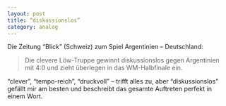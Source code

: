 ```yaml
---
layout: post
title: “diskussionslos”
category: analog
---
```


Die Zeitung “Blick” (Schweiz) zum Spiel Argentinien – Deutschland:

> Die clevere Löw-Truppe gewinnt diskussionslos gegen Argentinien mit 4:0 und zieht überlegen in das WM-Halbfinale ein.

“clever”, “tempo-reich”, “druckvoll” – trifft alles zu, aber “diskussionslos” gefällt mir am besten und beschreibt das gesamte Auftreten perfekt in einem Wort.